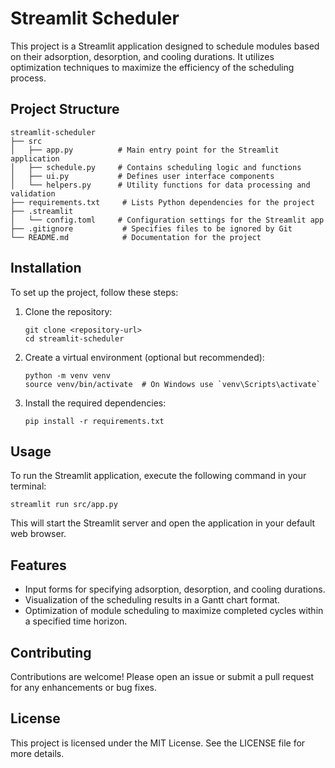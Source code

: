 # Streamlit Scheduler

This project is a Streamlit application designed to schedule modules based on their adsorption, desorption, and cooling durations. It utilizes optimization techniques to maximize the efficiency of the scheduling process.

## Project Structure

```
streamlit-scheduler
├── src
│   ├── app.py          # Main entry point for the Streamlit application
│   ├── schedule.py     # Contains scheduling logic and functions
│   ├── ui.py           # Defines user interface components
│   └── helpers.py      # Utility functions for data processing and validation
├── requirements.txt     # Lists Python dependencies for the project
├── .streamlit
│   └── config.toml     # Configuration settings for the Streamlit app
├── .gitignore           # Specifies files to be ignored by Git
└── README.md            # Documentation for the project
```

## Installation

To set up the project, follow these steps:

1. Clone the repository:
   ```
   git clone <repository-url>
   cd streamlit-scheduler
   ```

2. Create a virtual environment (optional but recommended):
   ```
   python -m venv venv
   source venv/bin/activate  # On Windows use `venv\Scripts\activate`
   ```

3. Install the required dependencies:
   ```
   pip install -r requirements.txt
   ```

## Usage

To run the Streamlit application, execute the following command in your terminal:

```
streamlit run src/app.py
```

This will start the Streamlit server and open the application in your default web browser.

## Features

- Input forms for specifying adsorption, desorption, and cooling durations.
- Visualization of the scheduling results in a Gantt chart format.
- Optimization of module scheduling to maximize completed cycles within a specified time horizon.

## Contributing

Contributions are welcome! Please open an issue or submit a pull request for any enhancements or bug fixes.

## License

This project is licensed under the MIT License. See the LICENSE file for more details.